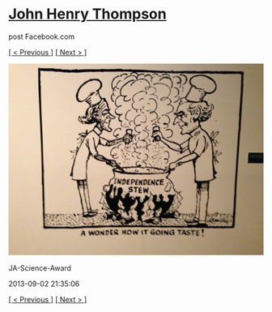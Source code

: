 # [John Henry Thompson](../README.md)
post Facebook.com

[[ < Previous ]](2013-09-02-11.md) [[ Next > ]](2013-09-02-13.md)

[![](../media/2013-09-02/JA-Science-Award-1.jpg)](../README.md)

JA-Science-Award

2013-09-02 21:35:06

[[ < Previous ]](2013-09-02-11.md) [[ Next > ]](2013-09-02-13.md)